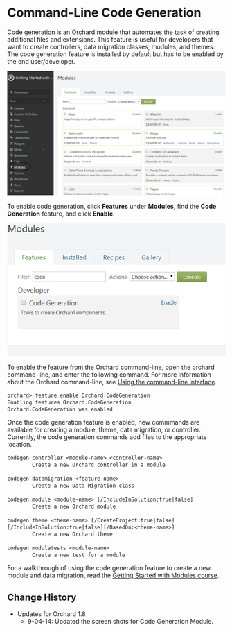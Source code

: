 Command-Line Code Generation
============================

Code generation is an Orchard module that automates the task of creating additional files and extensions. This feature is useful for developers that want to create controllers, data migration classes, modules, and themes. The code generation feature is installed by default but has to be enabled by the end user/developer.


![](../Upload/screenshots_675/codegen.PNG)

To enable code generation, click **Features** under **Modules**, find the **Code Generation** feature, and click **Enable**.


![](../Upload/screenshots_675/codegenenable.png)


To enable the feature from the Orchard command-line, open the orchard command-line, and enter the following command. For more information about the Orchard command-line, see [Using the command-line interface](Using-the-command-line-interface.html).

    
    orchard> feature enable Orchard.CodeGeneration
    Enabling features Orchard.CodeGeneration
    Orchard.CodeGeneration was enabled


Once the code generation feature is enabled, new commmands are available for creating a module, theme, data migration, or controller. Currently, the code generation commands add files to the appropriate location.

    
    codegen controller <module-name> <controller-name>
            Create a new Orchard controller in a module
    
    codegen datamigration <feature-name>
            Create a new Data Migration class
    
    codegen module <module-name> [/IncludeInSolution:true|false]
            Create a new Orchard module
    
    codegen theme <theme-name> [/CreateProject:true|false][/IncludeInSolution:true|false][/BasedOn:<theme-name>]
            Create a new Orchard theme

    codegen moduletests <module-name> 
            Create a new test for a module
            
For a walkthrough of using the code generation feature to create a new module and data migration, read the [Getting Started with Modules course](Getting-Started-with-Modules.html).

Change History
--------------

* Updates for Orchard 1.8
	* 9-04-14: Updated the screen shots for Code Generation Module.